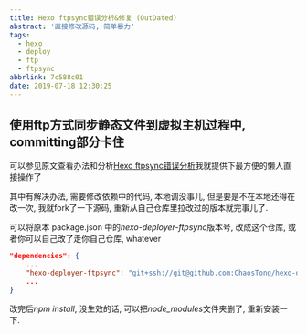 ```yaml
---
title: Hexo ftpsync错误分析&修复 (OutDated)
abstract: '直接修改源码, 简单暴力'
tags:
  - hexo
  - deploy
  - ftp
  - ftpsync
abbrlink: 7c588c01
date: 2019-07-18 12:30:25
---
```


## 使用ftp方式同步静态文件到虚拟主机过程中, committing部分卡住

可以参见原文查看办法和分析[Hexo ftpsync错误分析](https://codeplot.top/2019/05/12/Hexo-ftpsync错误分析/)我就提供下最方便的懒人直接操作了

其中有解决办法, 需要修改依赖中的代码, 本地调没事儿, 但是要是不在本地还得在改一次, 我就fork了一下源码, 重新从自己仓库里拉改过的版本就完事儿了.

可以将原本 package.json 中的*hexo-deployer-ftpsync*版本号, 改成这个仓库, 或者你可以自己改了走你自己仓库, whatever

``` json
"dependencies": {
    ...
    "hexo-deployer-ftpsync": "git+ssh://git@github.com:ChaosTong/hexo-deployer-ftpsync.git",
    ...
}
```

改完后*npm install*, 没生效的话, 可以把*node_modules*文件夹删了, 重新安装一下.
